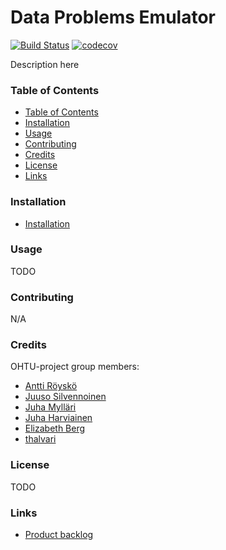 # Data Problems Emulator
[![Build Status](https://travis-ci.com/ohtu-projekti-dataproblemsemulator/dataproblemsemulator.svg?branch=master)](https://travis-ci.com/ohtu-projekti-dataproblemsemulator/dataproblemsemulator)
[![codecov](https://codecov.io/gh/ohtu-projekti-dataproblemsemulator/dataproblemsemulator/branch/master/graph/badge.svg)](https://codecov.io/gh/ohtu-projekti-dataproblemsemulator/dataproblemsemulator)

Description here

### Table of Contents <a name="table-of-contents"/>

* [Table of Contents](#table-of-contents)
* [Installation](#installation)
* [Usage](#usage)
* [Contributing](#contributing)
* [Credits](#credits)
* [License](#license)
* [Links](#links)

### Installation <a name="installation"/>
* [Installation](/docs/installation.md)

### Usage <a name="usage"/>
TODO

### Contributing <a name="contributing"/>
N/A

### Credits <a name="credits"/>
OHTU-project group members:
* [Antti Röyskö](https://github.com/anroysko)
* [Juuso Silvennoinen](https://github.com/Jsos17)
* [Juha Mylläri](https://github.com/juhamyllari)
* [Juha Harviainen](https://github.com/Kalakuh)
* [Elizabeth Berg](https://github.com/reykjaviks)
* [thalvari](https://github.com/thalvari)

### License <a name="license"/>
TODO

### Links <a name="links"/>
* [Product backlog](https://docs.google.com/spreadsheets/d/1WarfjE1UKnpkwlG3px8kG7dWvZmzVhzRg8-vwbMKG6c)
